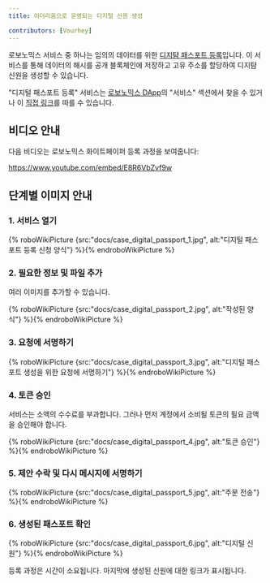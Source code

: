 ```yaml
---
title: 이더리움으로 운영되는 디지털 신원 생성

contributors: [Vourhey]
---
```


로보노믹스 서비스 중 하나는 임의의 데이터를 위한 [디지턈 패스포트 등록](https://dapp.robonomics.network/#/passport/)입니다. 이 서비스를 통해 데이터의 해시를 공개 블록체인에 저장하고 고유 주소를 할당하여 디지턈 신원을 생성할 수 있습니다.

"디지털 패스포트 등록" 서비스는 [로보노믹스 DApp](https://dapp.robonomics.network/)의 "서비스" 섹션에서 찾을 수 있거나 이 [직접 링크](https://dapp.robonomics.network/#/passport/)를 따를 수 있습니다.


## 비디오 안내

다음 비디오는 로보노믹스 화이트페이퍼 등록 과정을 보여줍니다:

https://www.youtube.com/embed/E8R6VbZvf9w

## 단계별 이미지 안내

### 1. 서비스 열기

{% roboWikiPicture {src:"docs/case_digital_passport_1.jpg", alt:"디지털 패스포트 등록 신청 양식"} %}{% endroboWikiPicture %}

### 2. 필요한 정보 및 파일 추가

여러 이미지를 추가할 수 있습니다.

{% roboWikiPicture {src:"docs/case_digital_passport_2.jpg", alt:"작성된 양식"} %}{% endroboWikiPicture %}

### 3. 요청에 서명하기

{% roboWikiPicture {src:"docs/case_digital_passport_3.jpg", alt:"디지털 패스포트 생성을 위한 요청에 서명하기"} %}{% endroboWikiPicture %}


### 4. 토큰 승인

서비스는 소액의 수수료를 부과합니다. 그러나 먼저 계정에서 소비될 토큰의 필요 금액을 승인해야 합니다.

{% roboWikiPicture {src:"docs/case_digital_passport_4.jpg", alt:"토큰 승인"} %}{% endroboWikiPicture %}

### 5. 제안 수락 및 다시 메시지에 서명하기

{% roboWikiPicture {src:"docs/case_digital_passport_5.jpg", alt:"주문 전송"} %}{% endroboWikiPicture %}

### 6. 생성된 패스포트 확인

{% roboWikiPicture {src:"docs/case_digital_passport_6.jpg", alt:"디지털 신원"} %}{% endroboWikiPicture %}

등록 과정은 시간이 소요됩니다. 마지막에 생성된 신원에 대한 링크가 표시됩니다.